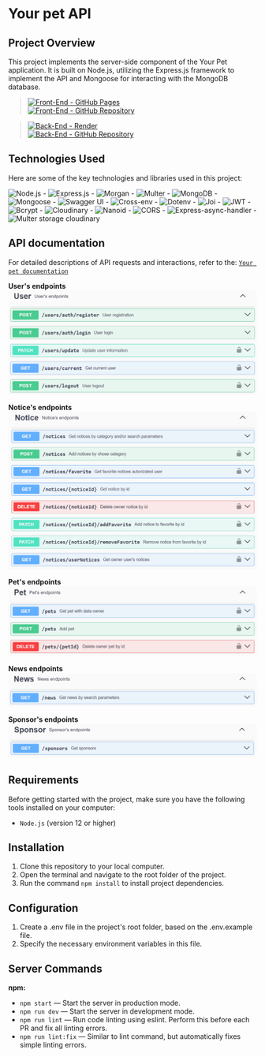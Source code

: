 # Your pet API

## Project Overview

This project implements the server-side component of the Your Pet application. It is built on Node.js, utilizing the Express.js framework to implement the API and Mongoose for interacting with the MongoDB database.

> [![Front-End - GitHub Pages](https://img.shields.io/badge/Front--End-GitHub%20Pages-FFDD00?logo=github&labelColor=0057B7)](https://yuriypilipenkokh.github.io/your-pet-project-frontend/)  
> [![Front-End - GitHub Repository](https://img.shields.io/badge/Front--End-GitHub%20Repository-FFDD00?logo=github&labelColor=0057B7)](https://github.com/YuriyPilipenkoKH/your-pet-project-frontend)


> [![Back-End - Render](https://img.shields.io/badge/Back--End-Render-000000?logo=render&logoColor=ffffff&labelColor=cd0000)](https://your-pet-shw3.onrender.com/api-docs/)  
> [![Back-End - GitHub Repository](https://img.shields.io/badge/Back--End-GitHub%20Repository-000000?logo=github&labelColor=cd0000)](https://github.com/savchyndd/your-pet-project-api)

## Technologies Used

Here are some of the key technologies and libraries used in this project:

![Node.js](https://img.shields.io/badge/Node.js-14-339933?logo=nodedotjs) - ![Express.js](https://img.shields.io/badge/Express.js-4.18-000000?logo=express) - ![Morgan](https://img.shields.io/badge/Morgan-1.1-000000?logo=express) - ![Multer](https://img.shields.io/badge/Multer-1.4-000000?logo=express) - ![MongoDB](https://img.shields.io/badge/MongoDB-4.4-47A248?logo=mongodb) - ![Mongoose](https://img.shields.io/badge/Mongoose-7.4-880000?logo=mongoose) - ![Swagger UI](https://img.shields.io/badge/Swagger%20UI-5.0-85EA2D?logo=swagger) - ![Cross-env](https://img.shields.io/badge/🔀Cross--env-7.0-blue) - ![Dotenv](https://img.shields.io/badge/Dotenv-16.3-ECD53F?logo=dotenv) - ![Joi](https://img.shields.io/badge/Joi-17.9-blue) - ![JWT](https://img.shields.io/badge/JWT-9.0-yellow) - ![Bcrypt](https://img.shields.io/badge/Bcrypt-5.1-purple) - ![Cloudinary](https://img.shields.io/badge/Cloudinary-1.40-brightgreen) - ![Nanoid](https://img.shields.io/badge/Nanoid-4.0-orange) - ![CORS](https://img.shields.io/badge/CORS-2.8-indigo) - ![Express-async-handler](https://img.shields.io/badge/Express%20async%20handler-1.2-20B2AA) - ![Multer storage cloudinary](https://img.shields.io/badge/Multer%20storage%20cloudinary-4.0-red)

## API documentation

For detailed descriptions of API requests and interactions, refer to the: [`Your pet documentation`](https://your-pet-shw3.onrender.com/api-docs/)

**User's endpoints**
<img src="./public/images/user-endpoints.png" alt="Your pet API Documentation User endpoints" max-width="900" max-height="500">

**Notice's endpoints**
<img src="./public/images/notice-endpoints.png" alt="Your pet API Documentation Notice endpoints" max-width="900" max-height="500">

**Pet's endpoints**
<img src="./public/images/pet-endpoints.png" alt="Your pet API Documentation Pet endpoints" max-width="900" max-height="500">

**News endpoints**
<img src="./public/images/news-endpoints.png" alt="Your pet API Documentation News endpoints" max-width="900" max-height="500">

**Sponsor's endpoints**
<img src="./public/images/sponsor-endpoints.png" alt="Your pet API Documentation Sponsor's endpoints" max-width="900" max-height="500">

## Requirements

Before getting started with the project, make sure you have the following tools installed on your computer:

- `Node.js` (version 12 or higher)

## Installation

1. Clone this repository to your local computer.
2. Open the terminal and navigate to the root folder of the project.
3. Run the command `npm install` to install project dependencies.

## Configuration

1. Create a .env file in the project's root folder, based on the .env.example file.
2. Specify the necessary environment variables in this file.

## Server Commands

**npm:**

- `npm start` — Start the server in production mode.
- `npm run dev` — Start the server in development mode.
- `npm run lint` — Run code linting using eslint. Perform this before each PR and fix all linting errors.
- `npm run lint:fix` — Similar to lint command, but automatically fixes simple linting errors.
